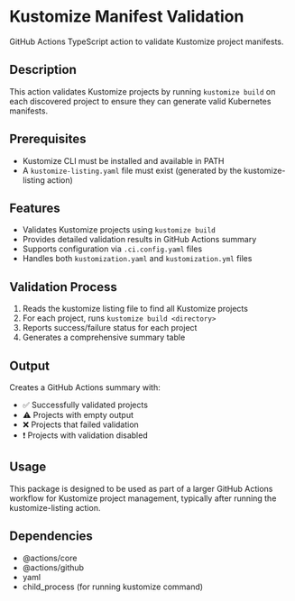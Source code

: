 # Kustomize Manifest Validation

GitHub Actions TypeScript action to validate Kustomize project manifests.

## Description

This action validates Kustomize projects by running `kustomize build` on each discovered project to ensure they can generate valid Kubernetes manifests.

## Prerequisites

- Kustomize CLI must be installed and available in PATH
- A `kustomize-listing.yaml` file must exist (generated by the kustomize-listing action)

## Features

- Validates Kustomize projects using `kustomize build`
- Provides detailed validation results in GitHub Actions summary
- Supports configuration via `.ci.config.yaml` files
- Handles both `kustomization.yaml` and `kustomization.yml` files

## Validation Process

1. Reads the kustomize listing file to find all Kustomize projects
2. For each project, runs `kustomize build <directory>`
3. Reports success/failure status for each project
4. Generates a comprehensive summary table

## Output

Creates a GitHub Actions summary with:
- ✅ Successfully validated projects
- ⚠️ Projects with empty output
- ❌ Projects that failed validation
- :heavy_exclamation_mark: Projects with validation disabled

## Usage

This package is designed to be used as part of a larger GitHub Actions workflow for Kustomize project management, typically after running the kustomize-listing action.

## Dependencies

- @actions/core
- @actions/github
- yaml
- child_process (for running kustomize command)
